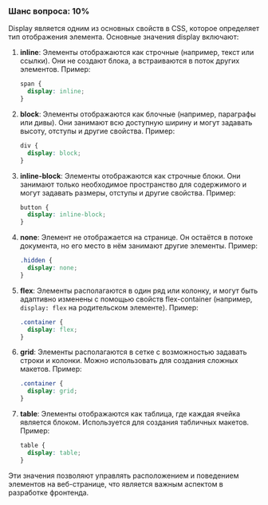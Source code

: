 ### Шанс вопроса: 10%

Display является одним из основных свойств в CSS, которое определяет тип отображения элемента. Основные значения display включают:

1. **inline**: Элементы отображаются как строчные (например, текст или ссылки). Они не создают блока, а встраиваются в поток других элементов. Пример:
   ```css
   span {
     display: inline;
   }
   ```

2. **block**: Элементы отображаются как блочные (например, параграфы или дивы). Они занимают всю доступную ширину и могут задавать высоту, отступы и другие свойства. Пример:
   ```css
   div {
     display: block;
   }
   ```

3. **inline-block**: Элементы отображаются как строчные блоки. Они занимают только необходимое пространство для содержимого и могут задавать размеры, отступы и другие свойства. Пример:
   ```css
   button {
     display: inline-block;
   }
   ```

4. **none**: Элемент не отображается на странице. Он остаётся в потоке документа, но его место в нём занимают другие элементы. Пример:
   ```css
   .hidden {
     display: none;
   }
   ```

5. **flex**: Элементы располагаются в один ряд или колонку, и могут быть адаптивно изменены с помощью свойств flex-container (например, `display: flex` на родительском элементе). Пример:
   ```css
   .container {
     display: flex;
   }
   ```

6. **grid**: Элементы располагаются в сетке с возможностью задавать строки и колонки. Можно использовать для создания сложных макетов. Пример:
   ```css
   .container {
     display: grid;
   }
   ```

7. **table**: Элементы отображаются как таблица, где каждая ячейка является блоком. Используется для создания табличных макетов. Пример:
   ```css
   table {
     display: table;
   }
   ```

Эти значения позволяют управлять расположением и поведением элементов на веб-странице, что является важным аспектом в разработке фронтенда.
